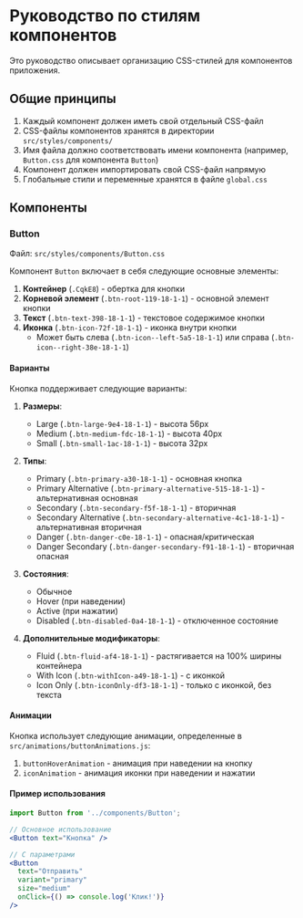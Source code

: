 # Руководство по стилям компонентов

Это руководство описывает организацию CSS-стилей для компонентов приложения.

## Общие принципы

1. Каждый компонент должен иметь свой отдельный CSS-файл
2. CSS-файлы компонентов хранятся в директории `src/styles/components/`
3. Имя файла должно соответствовать имени компонента (например, `Button.css` для компонента `Button`)
4. Компонент должен импортировать свой CSS-файл напрямую
5. Глобальные стили и переменные хранятся в файле `global.css`

## Компоненты

### Button

Файл: `src/styles/components/Button.css`

Компонент `Button` включает в себя следующие основные элементы:

1. **Контейнер** (`.CqkE8`) - обертка для кнопки
2. **Корневой элемент** (`.btn-root-119-18-1-1`) - основной элемент кнопки
3. **Текст** (`.btn-text-398-18-1-1`) - текстовое содержимое кнопки
4. **Иконка** (`.btn-icon-72f-18-1-1`) - иконка внутри кнопки
   - Может быть слева (`.btn-icon--left-5a5-18-1-1`) или справа (`.btn-icon--right-38e-18-1-1`)

#### Варианты

Кнопка поддерживает следующие варианты:

1. **Размеры**:
   - Large (`.btn-large-9e4-18-1-1`) - высота 56px
   - Medium (`.btn-medium-fdc-18-1-1`) - высота 40px
   - Small (`.btn-small-1ac-18-1-1`) - высота 32px

2. **Типы**:
   - Primary (`.btn-primary-a30-18-1-1`) - основная кнопка
   - Primary Alternative (`.btn-primary-alternative-515-18-1-1`) - альтернативная основная
   - Secondary (`.btn-secondary-f5f-18-1-1`) - вторичная
   - Secondary Alternative (`.btn-secondary-alternative-4c1-18-1-1`) - альтернативная вторичная
   - Danger (`.btn-danger-c0e-18-1-1`) - опасная/критическая
   - Danger Secondary (`.btn-danger-secondary-f91-18-1-1`) - вторичная опасная

3. **Состояния**:
   - Обычное
   - Hover (при наведении)
   - Active (при нажатии)
   - Disabled (`.btn-disabled-0a4-18-1-1`) - отключенное состояние

4. **Дополнительные модификаторы**:
   - Fluid (`.btn-fluid-af4-18-1-1`) - растягивается на 100% ширины контейнера
   - With Icon (`.btn-withIcon-a49-18-1-1`) - с иконкой
   - Icon Only (`.btn-iconOnly-df3-18-1-1`) - только с иконкой, без текста

#### Анимации

Кнопка использует следующие анимации, определенные в `src/animations/buttonAnimations.js`:

1. `buttonHoverAnimation` - анимация при наведении на кнопку
2. `iconAnimation` - анимация иконки при наведении и нажатии

#### Пример использования

```jsx
import Button from '../components/Button';

// Основное использование
<Button text="Кнопка" />

// С параметрами
<Button 
  text="Отправить" 
  variant="primary" 
  size="medium" 
  onClick={() => console.log('Клик!')}
/>
```
